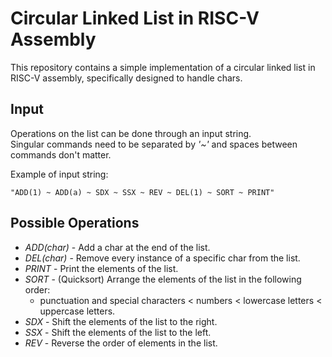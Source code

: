 
# Circular Linked List in RISC-V Assembly

This repository contains a simple implementation of a circular linked list in RISC-V assembly, specifically designed to handle chars.

## Input

Operations on the list can be done through an input string.<br>
Singular commands need to be separated by *'~'* and spaces between commands don't matter.

Example of input string:

```
"ADD(1) ~ ADD(a) ~ SDX ~ SSX ~ REV ~ DEL(1) ~ SORT ~ PRINT"
```

## Possible Operations 

- *ADD(char)* - Add a char at the end of the list.
- *DEL(char)* - Remove every instance of a specific char from the list.
- *PRINT* - Print the elements of the list.
- *SORT* - (Quicksort) Arrange the elements of the list in the following order:<br>
  * punctuation and special characters < numbers < lowercase letters < uppercase letters.
- *SDX* - Shift the elements of the list to the right.
- *SSX* - Shift the elements of the list to the left.
- *REV* - Reverse the order of elements in the list.
